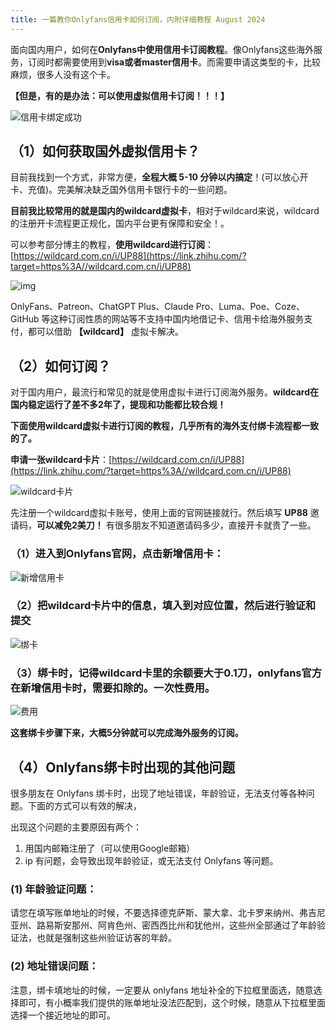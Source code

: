 ```yaml
---
title: 一篇教你Onlyfans信用卡如何订阅，内附详细教程 August 2024
---
```


面向国内用户，如何在**Onlyfans中使用信用卡订阅教程**。像Onlyfans这些海外服务，订阅时都需要使用到**visa或者master信用卡**。而需要申请这类型的卡，比较麻烦，很多人没有这个卡。

**【但是，有的是办法：可以使用虚拟信用卡订阅！！！】**

![信用卡绑定成功](https://pic3.zhimg.com/80/v2-99b0e564fc2d1a6c9e5d96ee82085b62_720w.webp)



## （1）如何获取国外虚拟信用卡？

目前我找到一个方式，非常方便，**全程大概 5-10 分钟以内搞定**！(可以放心开卡、充值)。完美解决缺乏国外信用卡银行卡的一些问题。

**目前我比较常用的就是国内的wildcard虚拟卡**，相对于wildcard来说，wildcard的注册开卡流程更正规化，国内平台更有保障和安全！。

可以参考部分博主的教程，**使用wildcard进行订阅**：[https://wildcard.com.cn/i/UP88](https://link.zhihu.com/?target=https%3A//wildcard.com.cn/i/UP88)

![img](https://pic3.zhimg.com/80/v2-431fa40a2da70f984d1f096bafa693f2_720w.webp)

OnlyFans、Patreon、ChatGPT Plus、Claude Pro、Luma、Poe、Coze、GitHub 等这种订阅性质的网站等不支持中国内地借记卡、信用卡给海外服务支付，都可以借助 **【wildcard】** 虚拟卡解决。

## （2）如何订阅？

对于国内用户，最流行和常见的就是使用虚拟卡进行订阅海外服务。**wildcard在国内稳定运行了差不多2年了，提现和功能都比较合规！**

**下面使用wildcard虚拟卡进行订阅的教程，几乎所有的海外支付绑卡流程都一致的了。**

**申请一张wildcard卡片**：[https://wildcard.com.cn/i/UP88](https://link.zhihu.com/?target=https%3A//wildcard.com.cn/i/UP88)

![wildcard卡片](https://pic2.zhimg.com/80/v2-b86673e22a101e1de9c8c17a8569312d_720w.webp)

先注册一个wildcard虚拟卡账号，使用上面的官网链接就行。然后填写 **UP88** 邀请码，**可以减免2美刀！** 有很多朋友不知道邀请码多少，直接开卡就贵了一些。

### （1）进入到Onlyfans官网，点击新增信用卡：

![新增信用卡](https://pic3.zhimg.com/80/v2-00f0eeb74396cebb275128169c0bd47e_720w.webp)

### （2）把wildcard卡片中的信息，填入到对应位置，然后进行验证和提交

![绑卡](https://pic4.zhimg.com/80/v2-a030368e2296d8d58614244b4527321f_720w.webp)


### （3）绑卡时，记得wildcard卡里的余额要大于0.1刀，onlyfans官方在新增信用卡时，需要扣除的。一次性费用。

![费用](https://pic3.zhimg.com/80/v2-abbb9ad1058ad78417e45f21a0a217e2_720w.webp)

**这套绑卡步骤下来，大概5分钟就可以完成海外服务的订阅。**

## （4）Onlyfans绑卡时出现的其他问题

很多朋友在 Onlyfans 绑卡时，出现了地址错误，年龄验证，无法支付等各种问题。下面的方式可以有效的解决，

出现这个问题的主要原因有两个：

1. 用国内邮箱注册了（可以使用Google邮箱）
2. ip 有问题，会导致出现年龄验证，或无法支付 Onlyfans 等问题。

### (1) 年龄验证问题：

请您在填写账单地址的时候，不要选择德克萨斯、蒙大拿、北卡罗来纳州、弗吉尼亚州、路易斯安那州、阿肯色州、密西西比州和犹他州，这些州全部通过了年龄验证法，也就是强制这些州验证访客的年龄。

### (2) 地址错误问题：

注意，绑卡填地址的时候，一定要从 onlyfans 地址补全的下拉框里面选，随意选择即可，有小概率我们提供的账单地址没法匹配到，这个时候，随意从下拉框里面选择一个接近地址的即可。